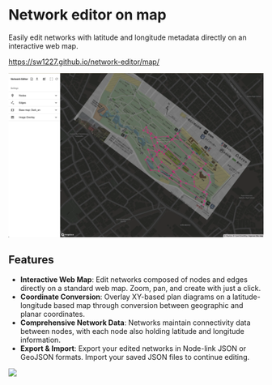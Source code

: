 # Network editor on map

Easily edit networks with latitude and longitude metadata directly on an interactive web map.

https://sw1227.github.io/network-editor/map/

![Map](./assets/map.webp)


## Features
- **Interactive Web Map**: Edit networks composed of nodes and edges directly on a standard web map. Zoom, pan, and create with just a click.
- **Coordinate Conversion**: Overlay XY-based plan diagrams on a latitude-longitude based map through conversion between geographic and planar coordinates.
- **Comprehensive Network Data**: Networks maintain connectivity data between nodes, with each node also holding latitude and longitude information.
- **Export & Import**: Export your edited networks in Node-link JSON or GeoJSON formats. Import your saved JSON files to continue editing.

<img src="./assets/movie.gif" width="400px" />
